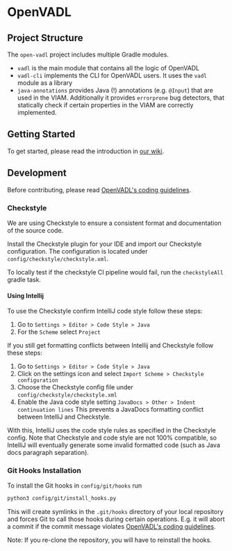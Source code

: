# OpenVADL

## Project Structure

The `open-vadl` project includes multiple Gradle modules.

- `vadl` is the main module that contains all the logic of OpenVADL
- `vadl-cli` implements the CLI for OpenVADL users. It uses the `vadl` module as a library
- `java-annotations` provides Java (!) annotations (e.g. `@Input`) that are used in the VIAM.
  Additionally it provides `errorprone` bug detectors, that statically check if certain properties
  in the VIAM are correctly implemented.

## Getting Started

To get started, please read the introduction in [our wiki](https://ea.complang.tuwien.ac.at/vadl/open-vadl/wiki/Home).

## Development

Before contributing, please read [OpenVADL's coding guidelines](https://ea.complang.tuwien.ac.at/vadl/vadl/issues/1573).

### Checkstyle

We are using Checkstyle to ensure a consistent format and documentation of the source code.

Install the Checkstyle plugin for your IDE and import our Checkstyle configuration.
The configuration is located under `config/checkstyle/checkstyle.xml`.

To locally test if the checkstyle CI pipeline would fail, run the `checkstyleAll` gradle task.

#### Using Intellij

To use the Checkstyle confirm IntelliJ code style follow these steps:

1. Go to `Settings > Editor > Code Style > Java`
2. For the `Scheme` select `Project`

If you still get formatting conflicts between Intellij and Checkstyle follow these steps:

1. Go to
   `Settings > Editor > Code Style > Java`
2. Click on the settings icon and select `Import Scheme > Checkstyle configuration`
3. Choose the Checkstyle config file under `config/checkstyle/checkstyle.xml`
4. Enable the Java code style setting `JavaDocs > Other > Indent continuation lines`
   This prevents a JavaDocs formatting conflict between IntelliJ and Checkstyle.

With this, IntelliJ uses the code style rules as specified in the Checkstyle config.
Note that Checkstyle and code style are not 100% compatible,
so IntelliJ will eventually generate some invalid formatted code (such as Java docs
paragraph separation).

### Git Hooks Installation

To install the Git hooks in `config/git/hooks` run

```bash
python3 config/git/install_hooks.py
```

This will create symlinks in the `.git/hooks` directory of your local repository
and forces Git to call those hooks during certain operations.
E.g. it will abort a commit if the commit message violates
[OpenVADL's coding guidelines](https://ea.complang.tuwien.ac.at/vadl/vadl/issues/1573).

Note: If you re-clone the repository, you will have to reinstall the hooks.
